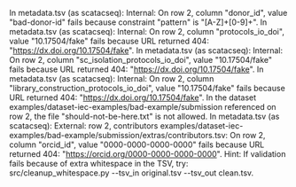 In metadata.tsv (as scatacseq): Internal: On row 2, column "donor_id", value "bad-donor-id" fails because constraint "pattern" is "[A-Z]+[0-9]+".
In metadata.tsv (as scatacseq): Internal: On row 2, column "protocols_io_doi", value "10.17504/fake" fails because URL returned 404: "https://dx.doi.org/10.17504/fake".
In metadata.tsv (as scatacseq): Internal: On row 2, column "sc_isolation_protocols_io_doi", value "10.17504/fake" fails because URL returned 404: "https://dx.doi.org/10.17504/fake".
In metadata.tsv (as scatacseq): Internal: On row 2, column "library_construction_protocols_io_doi", value "10.17504/fake" fails because URL returned 404: "https://dx.doi.org/10.17504/fake".
In the dataset examples/dataset-iec-examples/bad-example/submission referenced on row 2, the file "should-not-be-here.txt" is not allowed.
In metadata.tsv (as scatacseq): External: row 2, contributors examples/dataset-iec-examples/bad-example/submission/extras/contributors.tsv: On row 2, column "orcid_id", value "0000-0000-0000-0000" fails because URL returned 404: "https://orcid.org/0000-0000-0000-0000".
Hint: If validation fails because of extra whitespace in the TSV, try:
src/cleanup_whitespace.py --tsv_in original.tsv --tsv_out clean.tsv.
